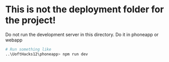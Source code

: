 # This is not the deployment folder for the project!

Do not run the development server in this directory. Do it in phoneapp or webapp


```bash
# Run something like
..\UoftHacks12\phoneapp> npm run dev
```